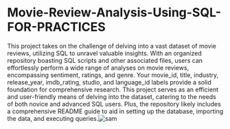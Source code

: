 # Movie-Review-Analysis-Using-SQL-FOR-PRACTICES
 This project takes on the challenge of delving into a vast dataset of movie reviews, utilizing SQL to unravel valuable insights.
 With an organized repository boasting SQL scripts and other associated files, users can effortlessly perform a wide range of analyses on movie reviews, encompassing sentiment, ratings, and genre. Your movie_id, title, industry, release_year, imdb_rating, studio, and language_id labels provide a solid foundation for comprehensive research.
 This project serves as an efficient and user-friendly means of delving into the dataset, catering to the needs of both novice and advanced SQL users.
 Plus, the repository likely includes a comprehensive README guide to aid in setting up the database, importing the data, and executing queries.![sam](https://github.com/kiransindam/Movie-Review-Analysis-Using-SQL-FOR-PRACTICES/assets/101730779/16b09db3-92e6-4360-b84f-772503134ffe)
